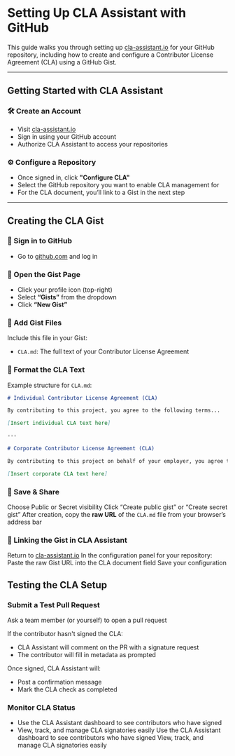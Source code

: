 # Setting Up CLA Assistant with GitHub

This guide walks you through setting up [cla-assistant.io](https://cla-assistant.io) for your GitHub repository, including how to create and configure a Contributor License Agreement (CLA) using a GitHub Gist.

---

## Getting Started with CLA Assistant

### 🛠 Create an Account
- Visit [cla-assistant.io](https://cla-assistant.io)
- Sign in using your GitHub account
- Authorize CLA Assistant to access your repositories

### ⚙️ Configure a Repository
- Once signed in, click **"Configure CLA"**
- Select the GitHub repository you want to enable CLA management for
- For the CLA document, you’ll link to a Gist in the next step

---

## Creating the CLA Gist

### 🔐 Sign in to GitHub
- Go to [github.com](https://github.com) and log in

### 📂 Open the Gist Page
- Click your profile icon (top-right)
- Select **“Gists”** from the dropdown
- Click **“New Gist”**

### 📝 Add Gist Files
Include this file in your Gist:
- `CLA.md`: The full text of your Contributor License Agreement

### 📃 Format the CLA Text

Example structure for `CLA.md`:

```md
# Individual Contributor License Agreement (CLA)

By contributing to this project, you agree to the following terms...

[Insert individual CLA text here]

---

# Corporate Contributor License Agreement (CLA)

By contributing to this project on behalf of your employer, you agree to the following terms...

[Insert corporate CLA text here]
```

### 💾 Save & Share
Choose Public or Secret visibility
Click “Create public gist” or “Create secret gist”
After creation, copy the **raw URL** of the `CLA.md` file from your browser’s address bar

### 🔗 Linking the Gist in CLA Assistant
Return to [cla-assistant.io](https://cla-assistant.io)
In the configuration panel for your repository:
Paste the raw Gist URL into the CLA document field
Save your configuration

## Testing the CLA Setup

### Submit a Test Pull Request
Ask a team member (or yourself) to open a pull request

If the contributor hasn't signed the CLA:

- CLA Assistant will comment on the PR with a signature request
- The contributor will fill in metadata as prompted

Once signed, CLA Assistant will:

- Post a confirmation message
- Mark the CLA check as completed

### Monitor CLA Status
 - Use the CLA Assistant dashboard to see contributors who have signed
 - View, track, and manage CLA signatories easily
Use the CLA Assistant dashboard to see contributors who have signed
View, track, and manage CLA signatories easily
